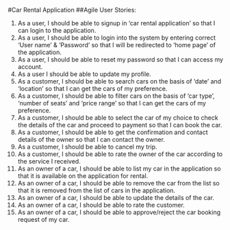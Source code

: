 
#Car Rental Application
##Agile User Stories:
1.	As a user, I should be able to signup in ‘car rental application’ so that I can login to the application.
2.	As a user, I should be able to login into the system by entering correct ‘User name’ & ‘Password’ so that I will be redirected to ‘home page’ of the application.
3.	As a user, I should be able to reset my password so that I can access my account.
4.	As a user I should be able to update my profile.
5.	As a customer, I should be able to search cars on the basis of ‘date’ and ‘location’ so that I can get the cars of my preference.
6.	 As a customer, I should be able to filter cars on the basis of ‘car type’, ‘number of seats’ and ‘price range’ so that I can get the cars of my preference.
7.	As a customer, I should be able to select the car of my choice to check the details of the car and proceed to payment so that I can book the car.
8.	As a customer, I should be able to get the confirmation and contact details of the owner so that I can contact the owner.
9.	 As a customer, I should be able to cancel my trip.
10.	As a customer, I should be able to rate the owner of the car according to the service I received.
11.	As an owner of a car, I should be able to list my car in the application so that it is available on the application for rental.
12.	As an owner of a car, I should be able to remove the car from the list so that it is removed from the list of cars in the application.
13.	As an owner of a car, I should be able to update the details of the car.
14.	As an owner of a car, I should be able to rate the customer.
15.	As an owner of a car, I should be able to approve/reject  the car booking request of my car.  
